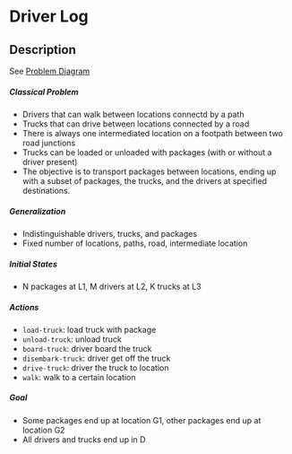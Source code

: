 # Driver Log

## Description
See [Problem Diagram](driverlog.png)


##### Classical Problem
- Drivers that can walk between locations connectd by a path
- Trucks that can drive between locations connected by a road
- There is always one intermediated location on a footpath between two road junctions
- Trucks can be loaded or unloaded with packages (with or without a driver present)
- The objective is to transport packages between locations, ending up with a subset of packages, the trucks, and the drivers at specified destinations. 

##### Generalization
- Indistinguishable drivers, trucks, and packages
- Fixed number of locations, paths, road, intermediate location

##### Initial States
- N packages at L1, M drivers at L2, K trucks at L3

##### Actions
- `load-truck`: load truck with package
- `unload-truck`: unload truck
- `board-truck`: driver board the truck
- `disembark-truck`: driver get off the truck
- `drive-truck`: driver the truck to location
- `walk`: walk to a certain location

##### Goal
- Some packages end up at location G1, other packages end up at location G2
- All drivers and trucks end up in D